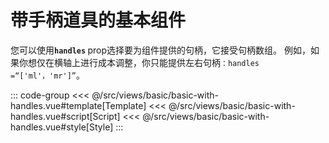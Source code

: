 <basicWithHandles/>

# 带手柄道具的基本组件

您可以使用<b>`handles` </b> prop选择要为组件提供的句柄，它接受句柄数组。 例如，如果你想仅在横轴上进行成本调整，你只能提供左右句柄`：handles =“['ml'，'mr']”`。

::: code-group
<<< @/src/views/basic/basic-with-handles.vue#template[Template]
<<< @/src/views/basic/basic-with-handles.vue#script[Script]
<<< @/src/views/basic/basic-with-handles.vue#style[Style]
:::